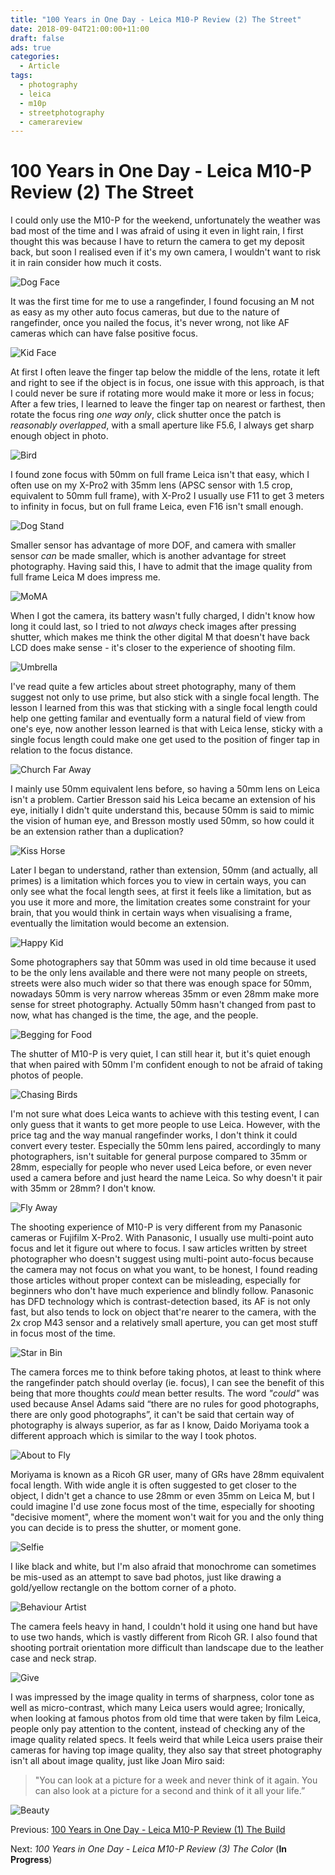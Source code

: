 ```yaml
---
title: "100 Years in One Day - Leica M10-P Review (2) The Street"
date: 2018-09-04T21:00:00+11:00
draft: false
ads: true
categories:
  - Article
tags:
  - photography
  - leica
  - m10p
  - streetphotography
  - camerareview
---
```


# 100 Years in One Day - Leica M10-P Review (2) The Street

I could only use the M10-P for the weekend, unfortunately the weather was bad most of the time and I was afraid of using it even in light rain, I first thought this was because I have to return the camera to get my deposit back, but soon I realised even if it's my own camera, I wouldn't want to risk it in rain consider how much it costs.

![Dog Face][M10P-Street-1]

It was the first time for me to use a rangefinder, I found focusing an M not as easy as my other auto focus cameras, but due to the nature of rangefinder, once you nailed the focus, it's never wrong, not like AF cameras which can have false positive focus.

![Kid Face][M10P-Street-2]

At first I often leave the finger tap below the middle of the lens, rotate it left and right to see if the object is in focus, one issue with this approach, is that I could never be sure if rotating more would make it more or less in focus; After a few tries, I learned to leave the finger tap on nearest or farthest, then rotate the focus ring _one way only_, click shutter once the patch is _reasonably overlapped_, with a small aperture like F5.6, I always get sharp enough object in photo.

![Bird][M10P-Street-3]

I found zone focus with 50mm on full frame Leica isn't that easy, which I often use on my X-Pro2 with 35mm lens (APSC sensor with 1.5 crop, equivalent to 50mm full frame), with X-Pro2 I usually use F11 to get 3 meters to infinity in focus, but on full frame Leica, even F16 isn't small enough.

![Dog Stand][M10P-Street-4]

Smaller sensor has advantage of more DOF, and camera with smaller sensor _can_ be made smaller, which is another advantage for street photography. Having said this, I have to admit that the image quality from full frame Leica M does impress me.

![MoMA][M10P-Street-5]

When I got the camera, its battery wasn't fully charged, I didn't know how long it could last, so I tried to not _always_ check images after pressing shutter, which makes me think the other digital M that doesn't have back LCD does make sense - it's closer to the experience of shooting film.

![Umbrella][M10P-Street-6]

I've read quite a few articles about street photography, many of them suggest not only to use prime, but also stick with a single focal length. The lesson I learned from this was that sticking with a single focal length could help one getting familar and eventually form a natural field of view from one's eye, now another lesson learned is that with Leica lense, sticky with a single focus length could make one get used to the position of finger tap in relation to the focus distance.

![Church Far Away][M10P-Street-7]

I mainly use 50mm equivalent lens before, so having a 50mm lens on Leica isn't a problem. Cartier Bresson said his Leica became an extension of his eye, initially I didn't quite understand this, because 50mm is said to mimic the vision of human eye, and Bresson mostly used 50mm, so how could it be an extension rather than a duplication?

![Kiss Horse][M10P-Street-8]

Later I began to understand, rather than extension, 50mm (and actually, all primes) is a limitation which forces you to view in certain ways, you can only see what the focal length sees, at first it feels like a limitation, but as you use it more and more, the limitation creates some constraint for your brain, that you would think in certain ways when visualising a frame, eventually the limitation would become an extension.

![Happy Kid][M10P-Street-9]

Some photographers say that 50mm was used in old time because it used to be the only lens available and there were not many people on streets, streets were also much wider so that there was enough space for 50mm, nowadays 50mm is very narrow whereas 35mm or even 28mm make more sense for street photography. Actually 50mm hasn't changed from past to now, what has changed is the time, the age, and the people.

![Begging for Food][M10P-Street-10]

The shutter of M10-P is very quiet, I can still hear it, but it's quiet enough that when paired with 50mm I'm confident enough to not be afraid of taking photos of people.

![Chasing Birds][M10P-Street-11]

I'm not sure what does Leica wants to achieve with this testing event, I can only guess that it wants to get more people to use Leica. However, with the price tag and the way manual rangefinder works, I don't think it could convert every tester. Especially the 50mm lens paired, accordingly to many photographers, isn't suitable for general purpose compared to 35mm or 28mm, especially for people who never used Leica before, or even never used a camera before and just heard the name Leica. So why doesn't it pair with 35mm or 28mm? I don't know.

![Fly Away][M10P-Street-12]

The shooting experience of M10-P is very different from my Panasonic cameras or Fujifilm X-Pro2. With Panasonic, I usually use multi-point auto focus and let it figure out where to focus. I saw articles written by street photographer who doesn't suggest using multi-point auto-focus because the camera may not focus on what you want, to be honest, I found reading those articles without proper context can be misleading, especially for beginners who don't have much experience and blindly follow. Panasonic has DFD technology which is contrast-detection based, its AF is not only fast, but also tends to lock on object that're nearer to the camera, with the 2x crop M43 sensor and a relatively small aperture, you can get most stuff in focus most of the time.

![Star in Bin][M10P-Street-13]

The camera forces me to think before taking photos, at least to think where the rangefinder patch should overlay (ie. focus), I can see the benefit of this being that more thoughts _could_ mean better results. The word _"could"_ was used because Ansel Adams said “there are no rules for good photographs, there are only good photographs”, it can't be said that certain way of photography is always superior, as far as I know, Daido Moriyama took a different approach which is similar to the way I took photos.

![About to Fly][M10P-Street-14]

Moriyama is known as a Ricoh GR user, many of GRs have 28mm equivalent focal length. With wide angle it is often suggested to get closer to the object, I didn't get a chance to use 28mm or even 35mm on Leica M, but I could imagine I'd use zone focus most of the time, especially for shooting "decisive moment", where the moment won't wait for you and the only thing you can decide is to press the shutter, or moment gone.

![Selfie][M10P-Street-15]

I like black and white, but I'm also afraid that monochrome can sometimes be mis-used as an attempt to save bad photos, just like drawing a gold/yellow rectangle on the bottom corner of a photo.

![Behaviour Artist][M10P-Street-16]

The camera feels heavy in hand, I couldn't hold it using one hand but have to use two hands, which is vastly different from Ricoh GR. I also found that shooting portrait orientation more difficult than landscape due to the leather case and neck strap.

![Give][M10P-Street-17]

I was impressed by the image quality in terms of sharpness, color tone as well as micro-contrast, which many Leica users would agree; Ironically, when looking at famous photos from old time that were taken by film Leica, people only pay attention to the content, instead of checking any of the image quality related specs. It feels weird that while Leica users praise their cameras for having top image quality, they also say that street photography isn't all about image quality, just like Joan Miro said:

> "You can look at a picture for a week and never think of it again. You can also look at a picture for a second and think of it all your life.”

![Beauty][M10P-Street-18]

Previous: [100 Years in One Day - Leica M10-P Review (1) The Build](/article/2018/reviewleicam10p1/)

Next: _100 Years in One Day - Leica M10-P Review (3) The Color_ (__In Progress__)

[M10P-Street-1]: /photos/2018/LeicaM10P/leicam10p_street_01.jpg "Leica M10-P Street"
[M10P-Street-2]: /photos/2018/LeicaM10P/leicam10p_street_02.jpg "Leica M10-P Street"
[M10P-Street-3]: /photos/2018/LeicaM10P/leicam10p_street_03.jpg "Leica M10-P Street"
[M10P-Street-4]: /photos/2018/LeicaM10P/leicam10p_street_04.jpg "Leica M10-P Street"
[M10P-Street-5]: /photos/2018/LeicaM10P/leicam10p_street_05.jpg "Leica M10-P Street"
[M10P-Street-6]: /photos/2018/LeicaM10P/leicam10p_street_06.jpg "Leica M10-P Street"
[M10P-Street-7]: /photos/2018/LeicaM10P/leicam10p_street_07.jpg "Leica M10-P Street"
[M10P-Street-8]: /photos/2018/LeicaM10P/leicam10p_street_08.jpg "Leica M10-P Street"
[M10P-Street-9]: /photos/2018/LeicaM10P/leicam10p_street_09.jpg "Leica M10-P Street"
[M10P-Street-10]: /photos/2018/LeicaM10P/leicam10p_street_10.jpg "Leica M10-P Street"
[M10P-Street-11]: /photos/2018/LeicaM10P/leicam10p_street_11.jpg "Leica M10-P Street"
[M10P-Street-12]: /photos/2018/LeicaM10P/leicam10p_street_12.jpg "Leica M10-P Street"
[M10P-Street-13]: /photos/2018/LeicaM10P/leicam10p_street_13.jpg "Leica M10-P Street"
[M10P-Street-14]: /photos/2018/LeicaM10P/leicam10p_street_14.jpg "Leica M10-P Street"
[M10P-Street-15]: /photos/2018/LeicaM10P/leicam10p_street_15.jpg "Leica M10-P Street"
[M10P-Street-16]: /photos/2018/LeicaM10P/leicam10p_street_16.jpg "Leica M10-P Street"
[M10P-Street-17]: /photos/2018/LeicaM10P/leicam10p_street_17.jpg "Leica M10-P Street"
[M10P-Street-18]: /photos/2018/LeicaM10P/leicam10p_street_18.jpg "Leica M10-P Street"